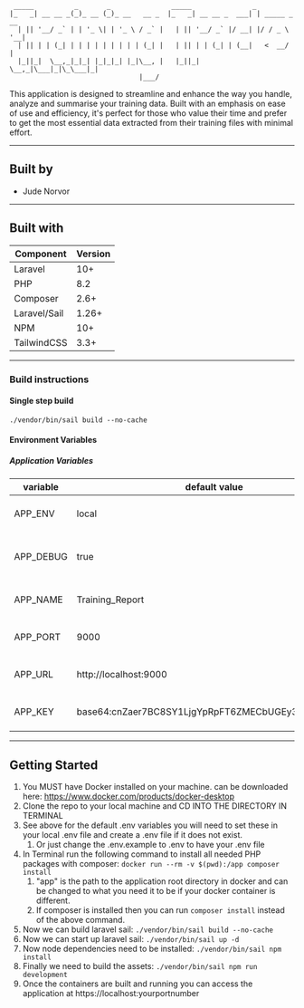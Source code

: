 ``` 
 _____          _       _               _____               _             
|_   _| __ __ _(_)_ __ (_)_ __   __ _  |_   _| __ __ _  ___| | _____ _ __ 
  | || '__/ _` | | '_ \| | '_ \ / _` |   | || '__/ _` |/ __| |/ / _ \ '__|
  | || | | (_| | | | | | | | | | (_| |   | || | | (_| | (__|   <  __/ |   
  |_||_|  \__,_|_|_| |_|_|_| |_|\__, |   |_||_|  \__,_|\___|_|\_\___|_|   
                                |___/                                                                                                       
```
This application is designed to streamline and enhance the way you handle, analyze and summarise your training data. Built with an emphasis on ease of use and efficiency, it's perfect for those who value their time and prefer to get the most essential data extracted from their training files with minimal effort.

---
## Built by
- Jude Norvor
---

## Built with
| Component    | Version |
|--------------|---------|
| Laravel      | 10+     |
| PHP          | 8.2     |
| Composer     | 2.6+    |
| Laravel/Sail | 1.26+   | 
| NPM          | 10+     |
| TailwindCSS  | 3.3+    |
---
### Build instructions
#### Single step build
``` 
./vendor/bin/sail build --no-cache
```

#### Environment Variables
##### Application Variables
|variable| default value                                       | description                 |
|---- |-----------------------------------------------------|-----------------------------|
APP_ENV| local                                               | The application environment |
APP_DEBUG| true                                                | The application debug mode  |
APP_NAME| Training_Report                                                 | The application name        |
APP_PORT| 9000                                                 | The application port        |
APP_URL| http://localhost:9000              | The application url         |
APP_KEY| base64:cnZaer7BC8SY1LjgYpRpFT6ZMECbUGEy34aLeiMiUIc=              | The application key         |
---

## Getting Started
1. You MUST have Docker installed on your machine. can be downloaded here: https://www.docker.com/products/docker-desktop
2. Clone the repo to your local machine and CD INTO THE DIRECTORY IN TERMINAL
3. See above for the default .env variables you will need to set these in your local .env file and create a .env file if it does not exist.
   1. Or just change the .env.example to .env to have your .env file
4. In Terminal run the following command to install all needed PHP packages with composer:
   `docker run --rm -v $(pwd):/app composer install`
   1. "app" is the path to the application root directory in docker and can be changed to what you need it to be if your docker container is different.
   2. If composer is installed then you can run `composer install` instead of the above command.
5. Now we can build laravel sail: `./vendor/bin/sail build --no-cache`
6. Now we can start up laravel sail: `./vendor/bin/sail up -d`
7. Now node dependencies need to be installed: `./vendor/bin/sail npm install`
8. Finally we need to build the assets: `./vendor/bin/sail npm run development`
9. Once the containers are built and running you can access the application at https://localhost:yourportnumber
